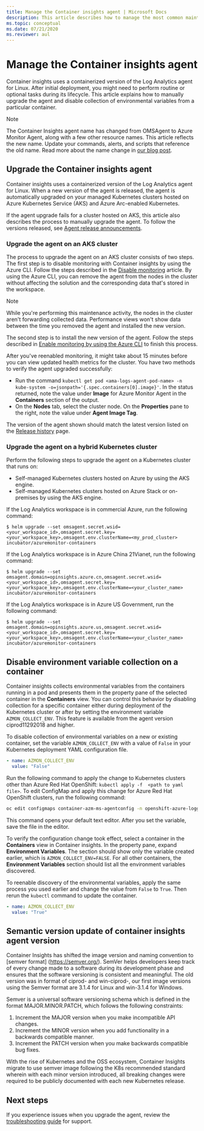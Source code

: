 ```yaml
---
title: Manage the Container insights agent | Microsoft Docs
description: This article describes how to manage the most common maintenance tasks with the containerized Log Analytics agent used by Container insights.
ms.topic: conceptual
ms.date: 07/21/2020
ms.reviewer: aul
---
```


# Manage the Container insights agent

Container insights uses a containerized version of the Log Analytics agent for Linux. After initial deployment, you might need to perform routine or optional tasks during its lifecycle. This article explains how to manually upgrade the agent and disable collection of environmental variables from a particular container.

>[!NOTE]
>The Container Insights agent name has changed from OMSAgent to Azure Monitor Agent, along with a few other resource names. This article reflects the new name. Update your commands, alerts, and scripts that reference the old name. Read more about the name change in [our blog post](https://techcommunity.microsoft.com/t5/azure-monitor-status-archive/name-update-for-agent-and-associated-resources-in-azure-monitor/ba-p/3576810).
>

## Upgrade the Container insights agent

Container insights uses a containerized version of the Log Analytics agent for Linux. When a new version of the agent is released, the agent is automatically upgraded on your managed Kubernetes clusters hosted on Azure Kubernetes Service (AKS) and Azure Arc-enabled Kubernetes.

If the agent upgrade fails for a cluster hosted on AKS, this article also describes the process to manually upgrade the agent. To follow the versions released, see [Agent release announcements](https://github.com/microsoft/docker-provider/tree/ci_feature_prod).

### Upgrade the agent on an AKS cluster

The process to upgrade the agent on an AKS cluster consists of two steps. The first step is to disable monitoring with Container insights by using the Azure CLI. Follow the steps described in the [Disable monitoring](container-insights-optout.md?#azure-cli) article. By using the Azure CLI, you can remove the agent from the nodes in the cluster without affecting the solution and the corresponding data that's stored in the workspace.

>[!NOTE]
>While you're performing this maintenance activity, the nodes in the cluster aren't forwarding collected data. Performance views won't show data between the time you removed the agent and installed the new version.
>

The second step is to install the new version of the agent. Follow the steps described in [Enable monitoring by using the Azure CLI](container-insights-enable-new-cluster.md#enable-using-azure-cli) to finish this process.

After you've reenabled monitoring, it might take about 15 minutes before you can view updated health metrics for the cluster. You have two methods to verify the agent upgraded successfully:

* Run the command `kubectl get pod <ama-logs-agent-pod-name> -n kube-system -o=jsonpath='{.spec.containers[0].image}'`. In the status returned, note the value under **Image** for Azure Monitor Agent in the **Containers** section of the output.
* On the **Nodes** tab, select the cluster node. On the **Properties** pane to the right, note the value under **Agent Image Tag**.

The version of the agent shown should match the latest version listed on the [Release history](https://github.com/microsoft/docker-provider/tree/ci_feature_prod) page.

### Upgrade the agent on a hybrid Kubernetes cluster

Perform the following steps to upgrade the agent on a Kubernetes cluster that runs on:

* Self-managed Kubernetes clusters hosted on Azure by using the AKS engine.
* Self-managed Kubernetes clusters hosted on Azure Stack or on-premises by using the AKS engine.

If the Log Analytics workspace is in commercial Azure, run the following command:

```console
$ helm upgrade --set omsagent.secret.wsid=<your_workspace_id>,omsagent.secret.key=<your_workspace_key>,omsagent.env.clusterName=<my_prod_cluster> incubator/azuremonitor-containers
```

If the Log Analytics workspace is in Azure China 21Vianet, run the following command:

```console
$ helm upgrade --set omsagent.domain=opinsights.azure.cn,omsagent.secret.wsid=<your_workspace_id>,omsagent.secret.key=<your_workspace_key>,omsagent.env.clusterName=<your_cluster_name> incubator/azuremonitor-containers
```

If the Log Analytics workspace is in Azure US Government, run the following command:

```console
$ helm upgrade --set omsagent.domain=opinsights.azure.us,omsagent.secret.wsid=<your_workspace_id>,omsagent.secret.key=<your_workspace_key>,omsagent.env.clusterName=<your_cluster_name> incubator/azuremonitor-containers
```

## Disable environment variable collection on a container

Container insights collects environmental variables from the containers running in a pod and presents them in the property pane of the selected container in the **Containers** view. You can control this behavior by disabling collection for a specific container either during deployment of the Kubernetes cluster or after by setting the environment variable `AZMON_COLLECT_ENV`. This feature is available from the agent version ciprod11292018 and higher.

To disable collection of environmental variables on a new or existing container, set the variable `AZMON_COLLECT_ENV` with a value of `False` in your Kubernetes deployment YAML configuration file.

```yaml
- name: AZMON_COLLECT_ENV  
  value: "False"  
```

Run the following command to apply the change to Kubernetes clusters other than Azure Red Hat OpenShift: `kubectl apply -f  <path to yaml file>`. To edit ConfigMap and apply this change for Azure Red Hat OpenShift clusters, run the following command:

```bash
oc edit configmaps container-azm-ms-agentconfig -n openshift-azure-logging
```

This command opens your default text editor. After you set the variable, save the file in the editor.

To verify the configuration change took effect, select a container in the **Containers** view in Container insights. In the property pane, expand **Environment Variables**. The section should show only the variable created earlier, which is `AZMON_COLLECT_ENV=FALSE`. For all other containers, the **Environment Variables** section should list all the environment variables discovered.

To reenable discovery of the environmental variables, apply the same process you used earlier and change the value from `False` to `True`. Then rerun the `kubectl` command to update the container.

```yaml
- name: AZMON_COLLECT_ENV  
  value: "True"  
```  
## Semantic version update of container insights agent version

Container Insights has shifted the image version and naming convention to [semver format] (https://semver.org/). SemVer helps developers keep track of every change made to a software during its development phase and ensures that the software versioning is consistent and meaningful. The old version was in format of ciprod<timestamp>-<commitId> and win-ciprod<timestamp>-<commitId>, our first image versions using the Semver format are 3.1.4 for Linux and win-3.1.4 for Windows. 

Semver is a universal software versioning schema which is defined in the format MAJOR.MINOR.PATCH, which follows the following constraints: 

1. Increment the MAJOR version when you make incompatible API changes. 
2. Increment the MINOR version when you add functionality in a backwards compatible manner. 
3. Increment the PATCH version when you make backwards compatible bug fixes.
  
With the rise of Kubernetes and the OSS ecosystem, Container Insights migrate to use semver image following the K8s recommended standard wherein with each minor version introduced, all breaking changes were required to be publicly documented with each new Kubernetes release.   

## Next steps

If you experience issues when you upgrade the agent, review the [troubleshooting guide](container-insights-troubleshoot.md) for support.
